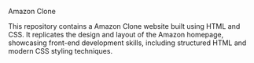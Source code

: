 Amazon Clone

This repository contains a Amazon Clone website built using HTML and CSS. It replicates the design and layout of the Amazon homepage, showcasing front-end development skills, including structured HTML and modern CSS styling techniques.
